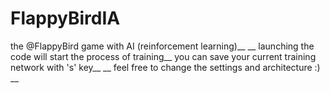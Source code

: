 # FlappyBirdIA
the @FlappyBird game with AI (reinforcement learning)__
__
launching the code will start the process of training__
you can save your current training network with 's' key__
__
feel free to change the settings and architecture :) __

